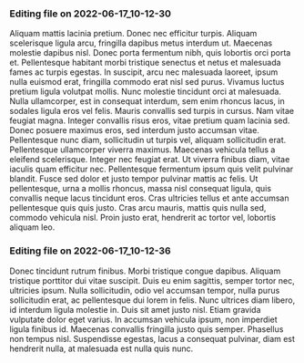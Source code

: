 

### Editing file on 2022-06-17_10-12-30

Aliquam mattis lacinia pretium. Donec nec efficitur turpis. Aliquam scelerisque ligula arcu, fringilla dapibus metus interdum ut. Maecenas molestie dapibus nisl. Donec porta fermentum nibh, quis lobortis orci porta et. Pellentesque habitant morbi tristique senectus et netus et malesuada fames ac turpis egestas. In suscipit, arcu nec malesuada laoreet, ipsum nulla euismod erat, fringilla commodo erat nisl sed purus. Vivamus luctus pretium ligula volutpat mollis. Nunc molestie tincidunt orci at malesuada. Nulla ullamcorper, est in consequat interdum, sem enim rhoncus lacus, in sodales ligula eros vel felis. Mauris convallis sed turpis in cursus.
Nam vitae feugiat magna. Integer convallis risus eros, vitae pretium quam lacinia sed. Donec posuere maximus eros, sed interdum justo accumsan vitae. Pellentesque nunc diam, sollicitudin ut turpis vel, aliquam sollicitudin erat. Pellentesque ullamcorper viverra maximus. Maecenas vehicula tellus a eleifend scelerisque. Integer nec feugiat erat.
Ut viverra finibus diam, vitae iaculis quam efficitur nec. Pellentesque fermentum ipsum quis velit pulvinar blandit. Fusce sed dolor et justo tempor pulvinar mattis ac felis. Ut pellentesque, urna a mollis rhoncus, massa nisl consequat ligula, quis convallis neque lacus tincidunt eros. Cras ultricies tellus et ante accumsan pellentesque quis quis justo. Cras arcu mauris, mattis quis nulla sed, commodo vehicula nisl. Proin justo erat, hendrerit ac tortor vel, lobortis aliquam leo.




### Editing file on 2022-06-17_10-12-36

Donec tincidunt rutrum finibus. Morbi tristique congue dapibus. Aliquam tristique porttitor dui vitae suscipit. Duis eu enim sagittis, semper tortor nec, ultricies ipsum. Nulla sollicitudin, odio vel accumsan tempor, nulla purus sollicitudin erat, ac pellentesque dui lorem in felis. Nunc ultrices diam libero, id interdum ligula molestie in. Duis sit amet justo nisl. Etiam gravida vulputate dolor eget varius. In accumsan vehicula ipsum, non imperdiet ligula finibus id. Maecenas convallis fringilla justo quis semper. Phasellus non tempus nisl. Suspendisse egestas, lacus a consequat pulvinar, diam est hendrerit nulla, at malesuada est nulla quis nunc.



